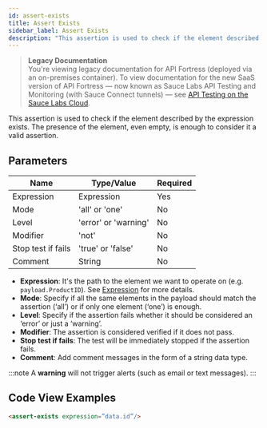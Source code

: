 ```yaml
---
id: assert-exists
title: Assert Exists
sidebar_label: Assert Exists
description: "This assertion is used to check if the element described by the expression exists. The presence of the element, even empty, is enough to consider it a valid assertion."
---
```


>**Legacy Documentation**<br/>You're viewing legacy documentation for API Fortress (deployed via an on-premises container). To view documentation for the new SaaS version of API Fortress &#8212; now known as Sauce Labs API Testing and Monitoring (with Sauce Connect tunnels) &#8212; see [API Testing on the Sauce Labs Cloud](/api-testing/).

This assertion is used to check if the element described by the expression exists. The presence of the element, even empty, is enough to consider it a valid assertion.

## Parameters

| **Name** | **Type/Value** | **Required** |
| --- | --- | --- |
| Expression | Expression | Yes |
| Mode | 'all' or 'one' | No |
| Level | 'error' or 'warning' | No |
| Modifier | 'not' | No |
| Stop test if fails | 'true' or 'false' | No |
| Comment | String | No |

* __Expression__: It's the path to the element we want to operate on (e.g. `payload.ProductID`). See [Expression](/api-testing/on-prem/reference/expression/) for more details.
* __Mode__: Specify if all the same elements in the payload should match the assertion (‘all’) or if only one element (‘one’) is enough.
* __Level__: Specify if the assertion fails whether it should be considered an ‘error’ or just a ‘warning’.
* __Modifier__: The assertion is considered verified if it does not pass.
* __Stop test if fails__: The test will be immediately stopped if the assertion fails.
* __Comment__: Add comment messages in the form of a string data type.

:::note
A **warning** will not trigger alerts (such as email or text messages).
:::

## Code View Examples

```html
<assert-exists expression=”data.id”/>
```
